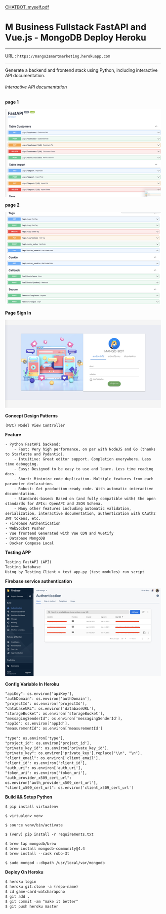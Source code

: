 [CHATBOT_myself.pdf](https://github.com/watcharap0n/m-business/files/6683094/CHATBOT_myself.pdf)
# M Business Fullstack FastAPI and Vue.js - MongoDB Deploy Heroku

****
URL : `https://mango2smartmarketing.herokuapp.com`

****

Generate a backend and frontend stack using Python, including interactive API documentation.

###### Interactive API documentation

**page 1**

![Alt text](https://github.com/watcharap0n/m-business/blob/main/static/github/1.png?raw=true "Title")

**page 2**

![Alt text](https://github.com/watcharap0n/m-business/blob/main/static/github/2.png?raw=true "Title")

**Page Sign In**

![Alt text](https://github.com/watcharap0n/m-business/blob/main/static/github/signin.png?raw=true "Title")

**Concept Design Patterns**
    
    (MVC) Model View Controller
    

**Feature**

    - Python FastAPI backend:
        - Fast: Very high performance, on par with NodeJS and Go (thanks to Starlette and Pydantic).
        - Intuitive: Great editor support. Completion everywhere. Less time debugging.
        - Easy: Designed to be easy to use and learn. Less time reading docs.
        - Short: Minimize code duplication. Multiple features from each parameter declaration.
        - Robust: Get production-ready code. With automatic interactive documentation.
        - Standards-based: Based on (and fully compatible with) the open standards for APIs: OpenAPI and JSON Schema.
        - Many other features including automatic validation, serialization, interactive documentation, authentication with OAuth2 JWT tokens, etc.
    - Firebase Authentication
    - WebSocket Pusher
    - Vue frontend Generated with Vue CDN and Vuetify
    - Database MongoDB
    - Docker Compose Local

**Testing APP**

    Testing FastAPI (API)
    Testing Database
    Using by Testing Client > test_app.py (test_modules) run script
    
    

**Firebase service authentication**

![Alt text](https://github.com/watcharap0n/m-business/blob/main/static/github/authentication.png?raw=true "Title")

**Config Variable In Heroku**

    "apiKey": os.environ['apiKey'],
    "authDomain": os.environ['authDomain'],
    "projectId": os.environ['projectId'],
    "databaseURL": os.environ['databaseURL'],
    "storageBucket": os.environ['storageBucket'],
    "messagingSenderId": os.environ['messagingSenderId'],
    "appId": os.environ['appId'],
    "measurementId": os.environ['measurementId']

    "type": os.environ['type'],
    "project_id": os.environ['project_id'],
    "private_key_id": os.environ['private_key_id'],
    "private_key": os.environ['private_key'].replace("\\n", "\n"),
    "client_email": os.environ['client_email'],
    "client_id": os.environ['client_id'],
    "auth_uri": os.environ['auth_uri'],
    "token_uri": os.environ['token_uri'],
    "auth_provider_x509_cert_url": os.environ['auth_provider_x509_cert_url'],
    "client_x509_cert_url": os.environ['client_x509_cert_url']

**Build && Setup Python**

~~~~
$ pip install virtualenv
~~~~

~~~~
$ virtualenv venv
~~~~

~~~~
$ source venv/bin/activate
~~~~

~~~~
$ (venv) pip install -r requirements.txt
~~~~

~~~~
$ brew tap mongodb/brew
$ brew install mongodb-community@4.4
$ brew install --cask robo-3t
 ~~~~

~~~~
$ sudo mongod --dbpath /usr/local/var/mongodb
~~~~

**Deploy On Heroku**

~~~~
$ heroku login
$ heroku git:clone -a (repo-name)
$ cd game-card-watcharapono
$ git add .
$ git commit -am "make it better"
$ git push heroku master
 ~~~~
